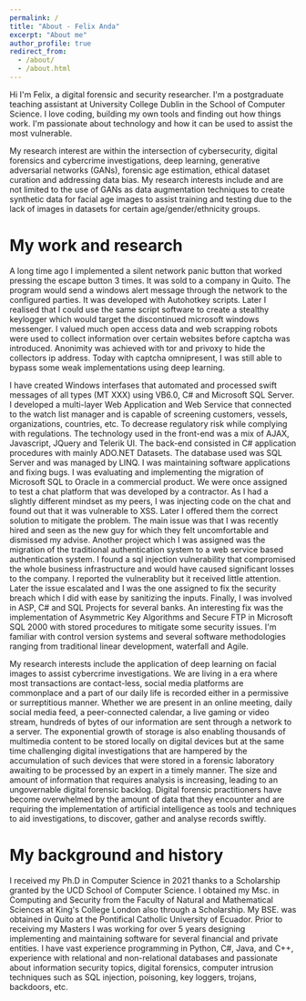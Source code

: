```yaml
---
permalink: /
title: "About - Felix Anda"
excerpt: "About me"
author_profile: true
redirect_from: 
  - /about/
  - /about.html
---
```


Hi I'm Felix, a digital forensic and security researcher. I'm a postgraduate teaching assistant at University College Dublin in the School of Computer Science.  I love coding, building my own tools and finding out how things work. I'm passionate about technology and how it can be used to assist the most vulnerable.

My research interest are within the intersection of cybersecurity, digital forensics and cybercrime investigations, deep learning, generative adversarial networks (GANs), forensic age estimation, ethical dataset curation and addressing data bias. My research interests include and are not limited to the use of GANs as data augmentation techniques to create synthetic data for facial age images to assist training and testing due to the lack of images in datasets for certain age/gender/ethnicity groups.


My work and research
======
A long time ago I implemented a silent network panic button that worked pressing the escape button 3 times. It was sold to a company in Quito. The program would send a windows alert message through the network to the configured parties. It was developed with Autohotkey scripts. Later I realised that I could use the same script software to create a stealthy keylogger which would target the discontinued microsoft windows messenger. I valued much open access data and web scrapping robots were used to collect information over certain websites before captcha was introduced. Anonimity was achieved with tor and privoxy to hide the collectors ip address. Today with captcha omnipresent, I was still able to bypass some weak implementations using deep learning.

I have created Windows interfases that automated and processed swift messages of all types (MT XXX) using VB6.0, C# and Microsoft SQL Server. I developed a multi-layer Web Application and Web Service that connected to the watch list manager and is capable of screening customers, vessels, organizations, countries, etc. To decrease regulatory risk while complying with regulations. The technology used in the front-end was a mix of AJAX, Javascript, JQuery and Telerik UI. The back-end consisted in C# application procedures with mainly ADO.NET Datasets. The database used was SQL Server and was managed by LINQ. I was maintaining software applications and fixing bugs. I was evaluating and implementing the migration of Microsoft SQL to Oracle in a commercial product. We were once assigned to test a chat platform that was developed by a contractor. As I had a slightly different mindset as my peers, I was injecting code on the chat and found out that it was vulnerable to XSS. Later I offered them the correct solution to mitigate the problem. The main issue was that I was recently hired and seen as the new guy for which they felt uncomfortable and dismissed my advise. Another project which I was assigned was the migration of the traditional authentication system to a web service based authentication system. I found a sql injection vulnerability that compromised the whole business infrastructure and would have caused significant losses to the company. I reported the vulnerablity but it received little attention. Later the issue escalated and I was the one assigned to fix the security breach which I did with ease by sanitizing the inputs. Finally, I was involved in ASP, C# and SQL Projects for several banks. An interesting fix was the implementation of Asymmetric Key Algorithms and Secure FTP in Microsoft SQL 2000 with stored procedures to mitigate some security issues. I'm familiar with control version systems and several software methodologies ranging from traditional linear development, waterfall and Agile.

My research interests include the application of deep learning on facial images to assist cybercrime investigations. We are living in a  era where most transactions are contact-less, social media platforms are commonplace and a part of our daily life is recorded either in a permissive or surreptitious manner. Whether we are present in an online meeting, daily social media feed, a peer-connected calendar, a live gaming or video stream, hundreds of bytes of our information are sent through a network to a server. The exponential growth of storage is also enabling thousands of multimedia content to be stored locally on digital devices but at the same time challenging digital investigations that are hampered by the accumulation of such devices that were stored in a forensic laboratory awaiting to be processed by an expert in a timely manner. The size and amount of information that requires analysis is increasing, leading to an ungovernable digital forensic backlog. Digital forensic practitioners have become overwhelmed by the amount of data that they encounter and are requiring the implementation of artificial intelligence as tools and techniques to aid investigations, to discover, gather and analyse records swiftly.


My background and history
======

I received my Ph.D in Computer Science in 2021 thanks to a Scholarship granted by the UCD School of Computer Science. I obtained my Msc. in Computing and Security from the Faculty of Natural and Mathematical Sciences at King's College London also through a Scholarship. My BSE. was obtained in Quito at the Pontifical Catholic University of Ecuador. Prior to receiving my Masters I was working for over 5 years designing implementing and maintaining software for several financial and private entities. I have vast experience programming in Python, C#, Java, and C++, experience with relational and non-relational databases and passionate about information security topics, digital forensics, computer intrusion techniques such as SQL injection, poisoning, key loggers, trojans, backdoors, etc.
